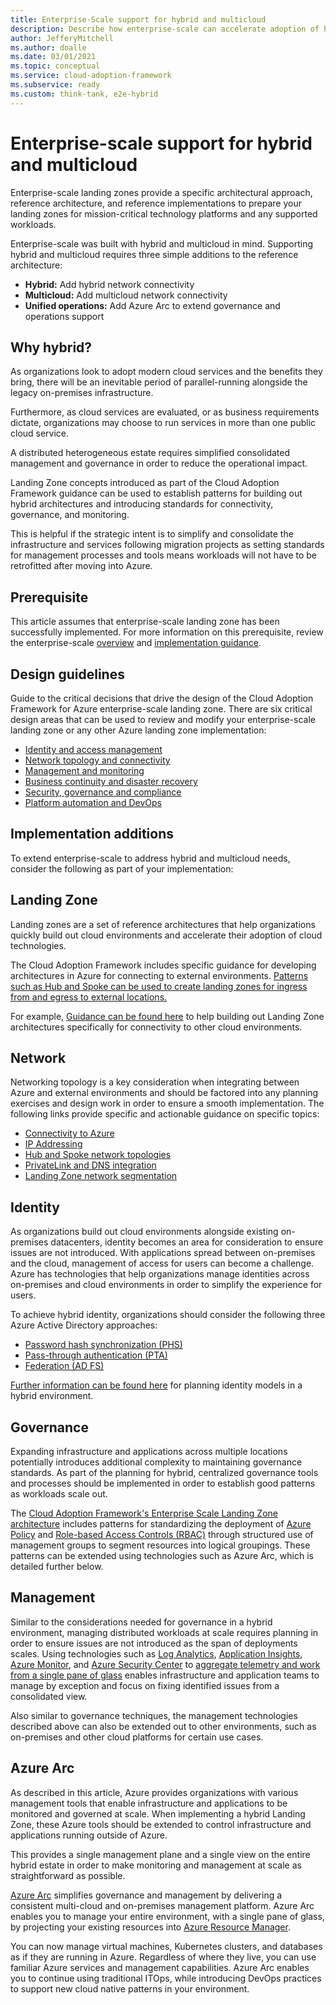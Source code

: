 ```yaml
---
title: Enterprise-Scale support for hybrid and multicloud
description: Describe how enterprise-scale can accelerate adoption of hybrid or multi-cloud architectures.
author: JefferyMitchell
ms.author: doalle
ms.date: 03/01/2021
ms.topic: conceptual
ms.service: cloud-adoption-framework
ms.subservice: ready
ms.custom: think-tank, e2e-hybrid
---
```


# Enterprise-scale support for hybrid and multicloud

Enterprise-scale landing zones provide a specific architectural approach, reference architecture, and reference implementations to prepare your landing zones for mission-critical technology platforms and any supported workloads.

Enterprise-scale was built with hybrid and multicloud in mind. Supporting hybrid and multicloud requires three simple additions to the reference architecture:

- **Hybrid:** Add hybrid network connectivity
- **Multicloud:** Add multicloud network connectivity
- **Unified operations:** Add Azure Arc to extend governance and operations support

## Why hybrid?

As organizations look to adopt modern cloud services and the benefits they bring, there will be an inevitable period of parallel-running alongside the legacy on-premises infrastructure.

Furthermore, as cloud services are evaluated, or as business requirements dictate, organizations may choose to run services in more than one public cloud service.

A distributed heterogeneous estate requires simplified consolidated management and governance in order to reduce the operational impact.

Landing Zone concepts introduced as part of the Cloud Adoption Framework guidance can be used to establish patterns for building out hybrid architectures and introducing standards for connectivity, governance, and monitoring.

This is helpful if the strategic intent is to simplify and consolidate the infrastructure and services following migration projects as setting standards for management processes and tools means workloads will not have to be retrofitted after moving into Azure.

## Prerequisite

This article assumes that enterprise-scale landing zone has been successfully implemented. For more information on this prerequisite, review the enterprise-scale [overview](../../ready/enterprise-scale/index.md) and [implementation guidance](../../ready/enterprise-scale/implementation.md).

## Design guidelines

Guide to the critical decisions that drive the design of the Cloud Adoption Framework for Azure enterprise-scale landing zone. There are six critical design areas that can be used to review and modify your enterprise-scale landing zone or any other Azure landing zone implementation:

- [Identity and access management](../../ready/enterprise-scale/identity-and-access-management.md)
- [Network topology and connectivity](../../ready/enterprise-scale/network-topology-and-connectivity.md)
- [Management and monitoring](../../ready/enterprise-scale/management-and-monitoring.md)
- [Business continuity and disaster recovery](../../ready/enterprise-scale/business-continuity-and-disaster-recovery.md)
- [Security, governance and compliance](../../ready/enterprise-scale/security-governance-and-compliance.md)
- [Platform automation and DevOps](../../ready/enterprise-scale/platform-automation-and-devops.md)

## Implementation additions

To extend enterprise-scale to address hybrid and multicloud needs, consider the following as part of your implementation:

## Landing Zone

Landing zones are a set of reference architectures that help organizations quickly build out cloud environments and accelerate their adoption of cloud technologies.

The Cloud Adoption Framework includes specific guidance for developing architectures in Azure for connecting to external environments. [Patterns such as Hub and Spoke can be used to create landing zones for ingress from and egress to external locations.](../../ready/enterprise-scale/implementation.md)

For example, [Guidance can be found here](../../ready/azure-best-practices/connectivity-to-other-providers.md) to help building out Landing Zone architectures specifically for connectivity to other cloud environments.

## Network

Networking topology is a key consideration when integrating between Azure and external environments and should be factored into any planning exercises and design work in order to ensure a smooth implementation. The following links provide specific and actionable guidance on specific topics:

- [Connectivity to Azure](../../ready/azure-best-practices/connectivity-to-azure.md)
- [IP Addressing](../../ready/azure-best-practices/plan-for-ip-addressing.md)
- [Hub and Spoke network topologies](../../ready/azure-best-practices/hub-spoke-network-topology.md)
- [PrivateLink and DNS integration](../../ready/azure-best-practices/private-link-and-dns-integration-at-scale.md)
- [Landing Zone network segmentation](../../ready/azure-best-practices/plan-for-landing-zone-network-segmentation.md)

## Identity

As organizations build out cloud environments alongside existing on-premises datacenters, identity becomes an area for consideration to ensure issues are not introduced. With applications spread between on-premises and the cloud, management of access for users can become a challenge. Azure has technologies that help organizations manage identities across on-premises and cloud environments in order to simplify the experience for users.

To achieve hybrid identity, organizations should consider the following three Azure Active Directory approaches:

- [Password hash synchronization (PHS)](/azure/active-directory/hybrid/whatis-phs)
- [Pass-through authentication (PTA)](/azure/active-directory/hybrid/how-to-connect-pta)
- [Federation (AD FS)](/azure/active-directory/hybrid/whatis-fed)

[Further information can be found here](/azure/active-directory/hybrid/whatis-hybrid-identity) for planning identity models in a hybrid environment.

## Governance

Expanding infrastructure and applications across multiple locations potentially introduces additional complexity to maintaining governance standards. As part of the planning for hybrid, centralized governance tools and processes should be implemented in order to establish good patterns as workloads scale out.

The [Cloud Adoption Framework's Enterprise Scale Landing Zone architecture](../../ready/enterprise-scale/architecture.md) includes patterns for standardizing the deployment of [Azure Policy](/azure/governance/policy/overview) and [Role-based Access Controls (RBAC)](../../ready/azure-setup-guide/manage-access.md) through structured use of management groups to segment resources into logical groupings. These patterns can be extended using technologies such as Azure Arc, which is detailed further below.

## Management

Similar to the considerations needed for governance in a hybrid environment, managing distributed workloads at scale requires planning in order to ensure issues are not introduced as the span of deployments scales. Using technologies such as [Log Analytics](/azure/azure-monitor/logs/log-analytics-overview), [Application Insights](/azure/azure-monitor/app/app-insights-overview), [Azure Monitor](https://azure.microsoft.com/services/monitor/#features), and [Azure Security Center](/azure/security-center/) to [aggregate telemetry and work from a single pane of glass](../../manage/azure-management-guide/inventory.md?tabs=AzureServiceHealth%2CLog-Analytics%2CAzure-Monitor%2CConfigure-solutions) enables infrastructure and application teams to manage by exception and focus on fixing identified issues from a consolidated view.

Also similar to governance techniques, the management technologies described above can also be extended out to other environments, such as on-premises and other cloud platforms for certain use cases.

## Azure Arc

As described in this article, Azure provides organizations with various management tools that enable infrastructure and applications to be monitored and governed at scale. When implementing a hybrid Landing Zone, these Azure tools should be extended to control infrastructure and applications running outside of Azure.

This provides a single management plane and a single view on the entire hybrid estate in order to make monitoring and management at scale as straightforward as possible.

[Azure Arc](/azure/azure-arc/) simplifies governance and management by delivering a consistent multi-cloud and on-premises management platform. Azure Arc enables you to manage your entire environment, with a single pane of glass, by projecting your existing resources into [Azure Resource Manager](/azure/azure-resource-manager/management/overview).

You can now manage virtual machines, Kubernetes clusters, and databases as if they are running in Azure. Regardless of where they live, you can use familiar Azure services and management capabilities. Azure Arc enables you to continue using traditional ITOps, while introducing DevOps practices to support new cloud native patterns in your environment.
